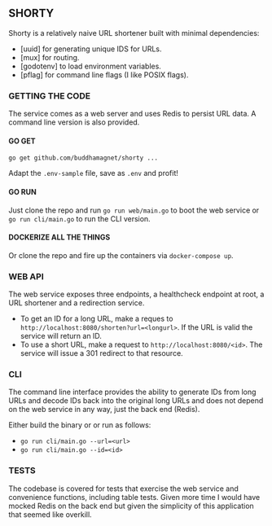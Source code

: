 ## SHORTY

Shorty is a relatively naive URL shortener built with
minimal dependencies:

* [uuid] for generating unique IDS for URLs.
* [mux] for routing.
* [godotenv] to load environment variables.
* [pflag] for command line flags (I like POSIX flags).

### GETTING THE CODE

The service comes as a web server and uses Redis to persist URL data. A command line
version is also provided.

#### GO GET

```go get github.com/buddhamagnet/shorty ...```

Adapt the ```.env-sample``` file, save as ```.env``` and profit!

#### GO RUN

Just clone the repo and run ```go run web/main.go``` to boot the web service or ```go run cli/main.go``` to run the CLI version.

#### DOCKERIZE ALL THE THINGS

Or clone the repo and fire up the containers via ```docker-compose up```.

###  WEB API

The web service exposes three endpoints, a healthcheck endpoint at root, a URL shortener and a redirection service. 

* To get an ID for a long URL, make a reques to ```http://localhost:8080/shorten?url=<longurl>```. If the URL is valid the service will return an ID.
* To use a short URL, make a request to ```http://localhost:8080/<id>```. The service will issue a 301 redirect to that resource.

### CLI

The command line interface provides the ability to generate IDs from long URLs and
decode IDs back into the original long URLs and does not depend on the web service in any way, just the back end (Redis).

Either build the binary or or run as follows:

* ```go run cli/main.go --url=<url>```
* ```go run cli/main.go --id=<id>```

### TESTS

The codebase is covered for tests that exercise the web service and convenience functions, including table tests. Given more time I would have mocked Redis on
the back end but given the simplicity of this application that seemed like overkill.
